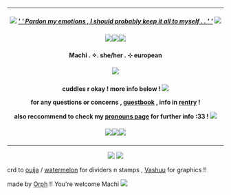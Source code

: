 ***
<h5 align="center">
  
<img src="https://ouija.crd.co/assets/images/gallery18/00be8d6c.gif?v=b8c53f22"/> [' ' Pardon my emotions , I should probably keep it all to myself . . ' '](https://open.spotify.com/track/6UFivO2zqqPFPoQYsEMuCc?si=e0ef57f06c85468e) <img src="https://ouija.crd.co/assets/images/gallery18/00be8d6c.gif?v=b8c53f22"/>
<h5 align="center">
<img src="https://files.catbox.moe/d2w9b9.png"/><img src="https://files.catbox.moe/d2w9b9.png"/><img src="https://files.catbox.moe/d2w9b9.png"/>
</h5>  

<h4 align="center">
Machi . ✧. she/her . ⊹ european
</h4> 
<h5 align="center">
<img src="https://media.discordapp.net/attachments/816662275925606471/1236810498050359416/IMG_0586.png?ex=66395d09&is=66380b89&hm=313e5b16362b409f6fa0fd5821fe038f15aea14e9c3ecd5129d4a11a21e9cf27&=&format=webp&quality=lossless&width=411&height=411"/>
</h5>  
<h4 align="center">

cuddles r okay ! more info below ! <img src="https://enchantments.carrd.co/assets/images/gallery15/edc17497.gif?v=91d4e59c"/>

for any questions or concerns , [guestbook](https://lotusnilotpala.123guestbook.com/) , info in [rentry](https://rentry.org/LotusNilotpala) !

also reccommend to check my [pronouns page](https://en.pronouns.page/@MachiNilotpala) for further info :33 ! <img src="https://ouija.crd.co/assets/images/gallery16/6e077c74.gif?v=b8c53f22"/>
</h4> 

<h5 align="center">
<img src="https://files.catbox.moe/d2w9b9.png"/><img src="https://files.catbox.moe/d2w9b9.png"/><img src="https://files.catbox.moe/d2w9b9.png"/>
</h5>  

***
<p align ="center">
<img src="https://ouija.crd.co/assets/images/gallery08/7c5d9125.gif?v=b8c53f22"/> <img src="https://xyz.crd.co/assets/images/gallery07/fd2d31bc.gif?v=4ca63763"/>
</p>

crd to [ouija](https://ouija.crd.co/#) / [watermelon](https://watermelon.crd.co) for dividers n stamps , [Vashuu](https://www.tumblr.com/darlingtyphoon) for graphics !!

made by [Orph](https://github.com/Ovrpheus) !!  You're welcome Machi <img src="https://xyz.crd.co/assets/images/gallery11/f77a4fb2.gif?v=4ca63763"/>


